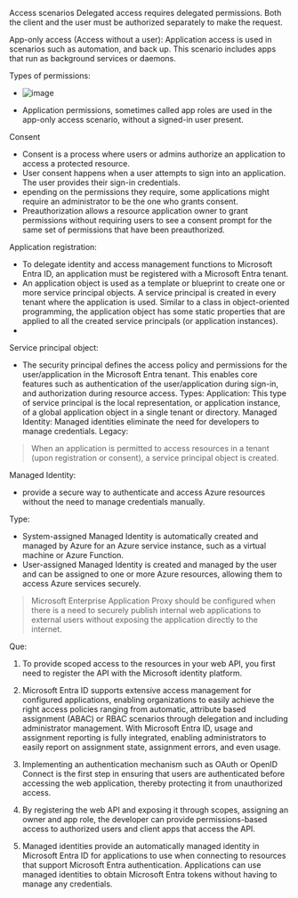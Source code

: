 Access scenarios
Delegated access requires delegated permissions. Both the client and the user must be authorized separately to make the request.

App-only access (Access without a user): Application access is used in scenarios such as automation, and back up. This scenario includes apps that run as background services or daemons.

Types of permissions:
- ![image](https://github.com/IOxCyber/Azure-Certs/assets/40174034/65c70f77-d24b-465a-b6fd-0c58fbba8517)

- Application permissions, sometimes called app roles are used in the app-only access scenario, without a signed-in user present. 

Consent
-  Consent is a process where users or admins authorize an application to access a protected resource.
-  User consent happens when a user attempts to sign into an application. The user provides their sign-in credentials.
-  epending on the permissions they require, some applications might require an administrator to be the one who grants consent.
-  Preauthorization allows a resource application owner to grant permissions without requiring users to see a consent prompt for the same set of permissions that have been preauthorized.


 Application registration:
 - To delegate identity and access management functions to Microsoft Entra ID, an application must be registered with a Microsoft Entra tenant.
 - An application object is used as a template or blueprint to create one or more service principal objects. A service principal is created in every tenant where the application is used. Similar to a class in object-oriented programming, the application object has some static properties that are applied to all the created service principals (or application instances).
 - 

 Service principal object: 
 - The security principal defines the access policy and permissions for the user/application in the Microsoft Entra tenant. This enables core features such as authentication of the user/application during sign-in, and authorization during resource access.
Types:
 Application: This type of service principal is the local representation, or application instance, of a global application object in a single tenant or directory. 
 Managed Identity: Managed identities eliminate the need for developers to manage credentials.
 Legacy: 
 > When an application is permitted to access resources in a tenant (upon registration or consent), a service principal object is created. 

Managed Identity:
- provide a secure way to authenticate and access Azure resources without the need to manage credentials manually.

Type:
- System-assigned Managed Identity is automatically created and managed by Azure for an Azure service instance, such as a virtual machine or Azure Function.
- User-assigned Managed Identity is created and managed by the user and can be assigned to one or more Azure resources, allowing them to access Azure services securely.

> Microsoft Enterprise Application Proxy should be configured when there is a need to securely publish internal web applications to external users without exposing the application directly to the internet.


Que:
1.  To provide scoped access to the resources in your web API, you first need to register the API with the Microsoft identity platform.

2.  Microsoft Entra ID supports extensive access management for configured applications, enabling organizations to easily achieve the right access policies ranging from automatic, attribute based assignment (ABAC) or RBAC scenarios through delegation and including administrator management. With Microsoft Entra ID, usage and assignment reporting is fully integrated, enabling administrators to easily report on assignment state, assignment errors, and even usage.

3.  Implementing an authentication mechanism such as OAuth or OpenID Connect is the first step in ensuring that users are authenticated before accessing the web application, thereby protecting it from unauthorized access.

4.  By registering the web API and exposing it through scopes, assigning an owner and app role, the developer can provide permissions-based access to authorized users and client apps that access the API.

5.   Managed identities provide an automatically managed identity in Microsoft Entra ID for applications to use when connecting to resources that support Microsoft Entra authentication. Applications can use managed identities to obtain Microsoft Entra tokens without having to manage any credentials.







